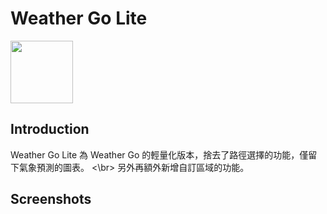  Weather Go Lite
===============================

<img src="https://i.imgur.com/sd2pFS4.png" width="100">

Introduction
---

Weather Go Lite 為 Weather Go 的輕量化版本，捨去了路徑選擇的功能，僅留下氣象預測的圖表。
<\br>
另外再額外新增自訂區域的功能。

Screenshots
---

